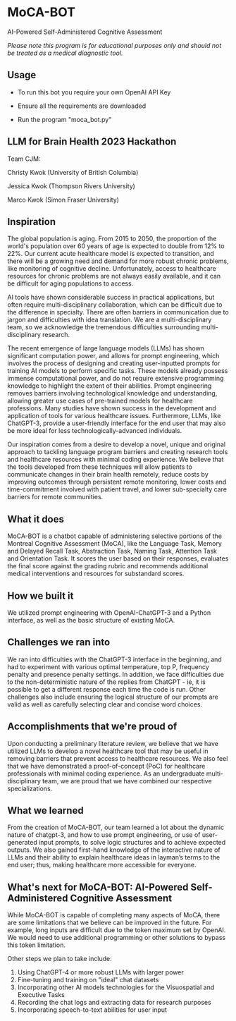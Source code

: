 # MoCA-BOT
AI-Powered Self-Administered Cognitive Assessment

*Please note this program is for educational purposes only and should not be treated as a medical diagnostic tool.*

## Usage
- To run this bot you require your own OpenAI API Key

- Ensure all the requirements are downloaded

- Run the program "moca_bot.py"

## LLM for Brain Health 2023 Hackathon

Team CJM:

Christy Kwok (University of British Columbia)

Jessica Kwok (Thompson Rivers University)

Marco Kwok (Simon Fraser University)

## Inspiration
The global population is aging. From 2015 to 2050, the proportion of the world's population over 60 years of age is expected to double from 12% to 22%. Our current acute healthcare model is expected to transition, and there will be a growing need and demand for more robust chronic problems, like monitoring of cognitive decline. Unfortunately, access to healthcare resources for chronic problems are not always easily available, and it can be difficult for aging populations to access. 

AI tools have shown considerable success in practical applications, but often require multi-disciplinary collaboration, which can be difficult due to the difference in specialty. There are often barriers in communication due to jargon and difficulties with idea translation. We are a multi-disciplinary team, so we acknowledge the tremendous difficulties surrounding multi-disciplinary research. 

The recent emergence of large language models (LLMs) has shown significant computation power, and allows for prompt engineering, which involves the process of designing and creating user-inputted prompts for training AI models to perform specific tasks. These models already possess immense computational power, and do not require extensive programming knowledge to highlight the extent of their abilities. Prompt engineering removes barriers involving technological knowledge and understanding, allowing greater use cases of pre-trained models for healthcare professions. Many studies have shown success in the development and application of tools for various healthcare issues. Furthermore, LLMs, like ChatGPT-3, provide a user-friendly interface for the end user that may also be more ideal for less technologically-advanced individuals.  

Our inspiration comes from a desire to develop a novel, unique and original approach to tackling language program barriers and creating research tools and healthcare resources with minimal coding experience. We believe that the tools developed from these techniques will allow patients to communicate changes in their brain health remotely, reduce costs by improving outcomes through persistent remote monitoring, lower costs and time-commitment involved with patient travel, and lower sub-specialty care barriers for remote communities. 

## What it does
MoCA-BOT is a chatbot capable of administering selective portions of the Montreal Cognitive Assessment (MoCA), like the Language Task, Memory and Delayed Recall Task, Abstraction Task, Naming Task, Attention Task and Orientation Task. It scores the user based on their responses, evaluates the final score against the grading rubric and recommends additional medical interventions and resources for substandard scores. 

## How we built it
We utilized prompt engineering with OpenAI-ChatGPT-3 and a Python interface, as well as the basic structure of existing MoCA.

## Challenges we ran into
We ran into difficulties with the ChatGPT-3 interface in the beginning, and had to experiment with various optimal temperature, top P, frequency penalty and presence penalty settings. In addition, we face difficulties due to the non-deterministic nature of the replies from ChatGPT - ie, it is possible to get a different response each time the code is run. Other challenges also include ensuring the logical structure of our prompts are valid as well as carefully selecting clear and concise word choices. 

## Accomplishments that we're proud of
Upon conducting a preliminary literature review, we believe that we have utilized LLMs to develop a novel healthcare tool that may be useful in removing barriers that prevent access to healthcare resources. We also feel that we have demonstrated a proof-of-concept (PoC) for healthcare professionals with minimal coding experience. As an undergraduate multi-disciplinary team, we are proud that we have combined our respective specializations. 

## What we learned
From the creation of MoCA-BOT, our team learned a lot about the dynamic nature of chatgpt-3, and how to use prompt engineering, or use of user-generated input prompts, to solve logic structures and to achieve expected outputs. We also gained first-hand knowledge of the interactive nature of LLMs and their ability to explain healthcare ideas in layman’s terms to the end user; thus, making healthcare more accessible for everyone. 

## What's next for MoCA-BOT: AI-Powered Self-Administered Cognitive Assessment
While MoCA-BOT is capable of completing many aspects of MoCA, there are some limitations that we believe can be improved in the future. For example, long inputs are difficult due to the token maximum set by OpenAI. We would need to use additional programming or other solutions to bypass this token limitation.

Other steps we plan to take include:

1. Using ChatGPT-4 or more robust LLMs with larger power
2. Fine-tuning and training on "ideal" chat datasets 
3. Incorporating other AI models technologies for the Visuospatial and Executive Tasks
4. Recording the chat logs and extracting data for research purposes
5. Incorporating speech-to-text abilities for user input





